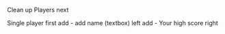 Clean up Players next

Single player first
   add - add name (textbox) left
   add - Your high score    right